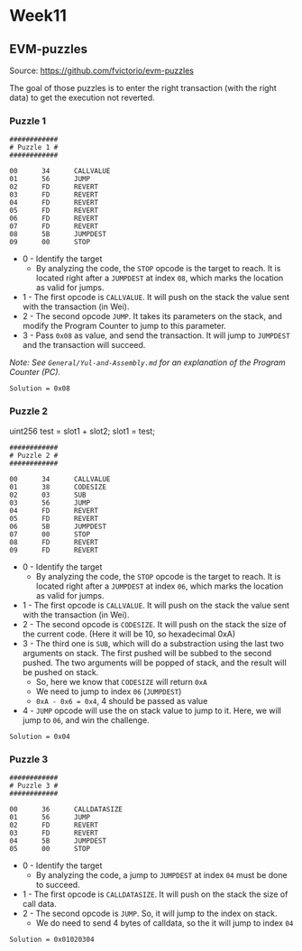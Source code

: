# Week11

## EVM-puzzles
Source: https://github.com/fvictorio/evm-puzzles

The goal of those puzzles is to enter the right transaction (with the right data) to get the execution not reverted.

### Puzzle 1
```
############
# Puzzle 1 #
############

00      34      CALLVALUE
01      56      JUMP
02      FD      REVERT
03      FD      REVERT
04      FD      REVERT
05      FD      REVERT
06      FD      REVERT
07      FD      REVERT
08      5B      JUMPDEST
09      00      STOP
```

- 0 - Identify the target
    - By analyzing the code, the `STOP` opcode is the target to reach. It is located right after a `JUMPDEST` at index `08`, which marks the location as valid for jumps.
- 1 - The first opcode is `CALLVALUE`. It will push on the stack the value sent with the transaction (in Wei).
- 2 - The second opcode `JUMP`. It takes its parameters on the stack, and modify the Program Counter to jump to this parameter.
- 3 - Pass `0x08` as value, and send the transaction. It will jump to `JUMPDEST` and the transaction will succeed.

*Note: See `General/Yul-and-Assembly.md` for an explanation of the Program Counter (PC).*

```
Solution = 0x08
```

### Puzzle 2
uint256 test = slot1 + slot2;
slot1 = test;

```
############
# Puzzle 2 #
############

00      34      CALLVALUE
01      38      CODESIZE
02      03      SUB
03      56      JUMP
04      FD      REVERT
05      FD      REVERT
06      5B      JUMPDEST
07      00      STOP
08      FD      REVERT
09      FD      REVERT
```

- 0 - Identify the target
    - By analyzing the code, the `STOP` opcode is the target to reach. It is located right after a `JUMPDEST` at index `06`, which marks the location as valid for jumps.
- 1 - The first opcode is `CALLVALUE`. It will push on the stack the value sent with the transaction (in Wei).
- 2 - The second opcode is `CODESIZE`. It will push on the stack the size of the current code. (Here it will be 10, so hexadecimal 0xA)
- 3 - The third one is `SUB`, which will do a substraction using the last two arguments on stack. The first pushed will be subbed to the second pushed. The two arguments will be popped of stack, and the result will be pushed on stack.
    - So, here we know that `CODESIZE` will return `0xA`
    - We need to jump to index `06` (`JUMPDEST`)
    - `0xA - 0x6 = 0x4`, 4 should be passed as value
- 4 - `JUMP` opcode will use the on stack value to jump to it. Here, we will jump to `06`, and win the challenge.

```
Solution = 0x04
```


### Puzzle 3

```
############
# Puzzle 3 #
############

00      36      CALLDATASIZE
01      56      JUMP
02      FD      REVERT
03      FD      REVERT
04      5B      JUMPDEST
05      00      STOP
```

- 0 - Identify the target
    - By analyzing the code, a jump to `JUMPDEST` at index `04` must be done to succeed.
- 1 - The first opcode is `CALLDATASIZE`. It will push on the stack the size of call data.
- 2 - The second opcode is `JUMP`. So, it will jump to the index on stack.
    - We do need to send 4 bytes of calldata, so the it will jump to index `04`


```
Solution = 0x01020304
```





